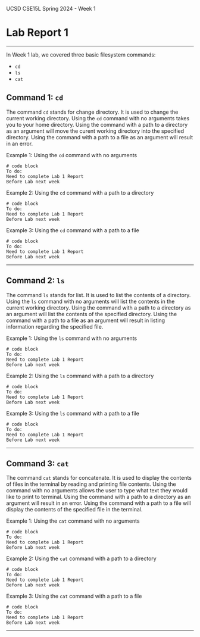 UCSD CSE15L Spring 2024 - Week 1
# Lab Report 1 
---
In Week 1 lab, we covered three basic filesystem commands: 
* `cd`
* `ls`
* `cat`

## Command 1: `cd`

The command `cd` stands for change directory. It is used to change the current working directory. Using the `cd` command with no arguments takes you to your home directory. Using the command with a path to a directory as an argument will move the curent working directory into the specified directory. Using the command with a path to a file as an argument will result in an error. 

Example 1: Using the `cd` command with no arguments
```
# code block
To do: 
Need to complete Lab 1 Report
Before Lab next week
```

Example 2: Using the `cd` command with a path to a directory
```
# code block
To do: 
Need to complete Lab 1 Report
Before Lab next week
```

Example 3: Using the `cd` command with a path to a file
```
# code block
To do: 
Need to complete Lab 1 Report
Before Lab next week
```

---
## Command 2: `ls`

The command `ls` stands for list. It is used to list the contents of a directory. Using the `ls` command with no arguments will list the contents in the current working directory. Using the command with a path to a directory as an argument will list the contents of the specified directory. Using the command with a path to a file as an argument will result in listing information regarding the specified file.

Example 1: Using the `ls` command with no arguments
```
# code block
To do: 
Need to complete Lab 1 Report
Before Lab next week
```

Example 2: Using the `ls` command with a path to a directory
```
# code block
To do: 
Need to complete Lab 1 Report
Before Lab next week
```

Example 3: Using the `ls` command with a path to a file
```
# code block
To do: 
Need to complete Lab 1 Report
Before Lab next week
```

---
## Command 3: `cat`

The command `cat` stands for concatenate. It is used to display the contents of files in the terminal by reading and printing file contents. Using the command with no arguments allows the user to type what text they would like to print to terminal. Using the command with a path to a directory as an argument will result in an error. Using the command with a path to a file will display the contents of the specified file in the terminal.

Example 1: Using the `cat` command with no arguments
```
# code block
To do: 
Need to complete Lab 1 Report
Before Lab next week
```

Example 2: Using the `cat` command with a path to a directory
```
# code block
To do: 
Need to complete Lab 1 Report
Before Lab next week
```

Example 3: Using the `cat` command with a path to a file
```
# code block
To do: 
Need to complete Lab 1 Report
Before Lab next week
```

---
